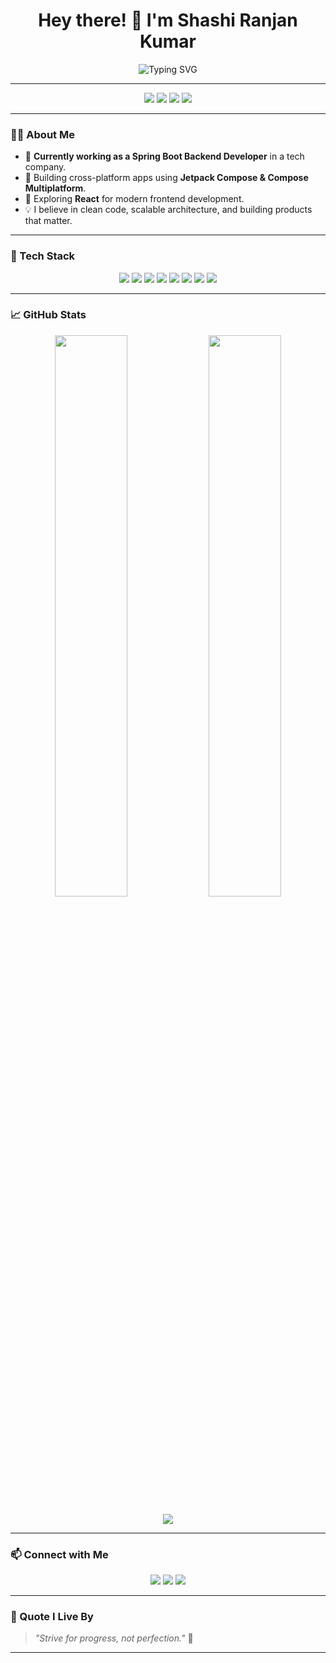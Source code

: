 <!-- ShashiRanjanKumar/README.md -->

<h1 align="center">Hey there! 👋 I'm Shashi Ranjan Kumar</h1>

<p align="center">
  <img src="https://readme-typing-svg.demolab.com/?lines=Mobile+App+Developer+(Android+%26+iOS);Spring+Boot+Backend+Developer;React+Frontend+Learner;Always+Learning+New+Things!&center=true&width=500&height=45" alt="Typing SVG" />
</p>

---

<p align="center">
  <img src="https://img.shields.io/badge/-Android%20Developer-3DDC84?style=for-the-badge&logo=android&logoColor=white" />
  <img src="https://img.shields.io/badge/-iOS%20Developer-000000?style=for-the-badge&logo=apple&logoColor=white" />
  <img src="https://img.shields.io/badge/-Spring%20Boot%20Backend-6DB33F?style=for-the-badge&logo=spring-boot&logoColor=white" />
  <img src="https://img.shields.io/badge/-React%20Learner-61DAFB?style=for-the-badge&logo=react&logoColor=black" />
</p>

---

### 🧑‍💻 About Me

- 💼 **Currently working as a Spring Boot Backend Developer** in a tech company.
- 📱 Building cross-platform apps using **Jetpack Compose & Compose Multiplatform**.
- 🌱 Exploring **React** for modern frontend development.
- 💡 I believe in clean code, scalable architecture, and building products that matter.

---

### 🧰 Tech Stack

<p align="center">
  <img src="https://img.shields.io/badge/Kotlin-7F52FF?style=for-the-badge&logo=kotlin&logoColor=white" />
  <img src="https://img.shields.io/badge/Java-007396?style=for-the-badge&logo=java&logoColor=white" />
  <img src="https://img.shields.io/badge/Spring%20Boot-6DB33F?style=for-the-badge&logo=spring-boot&logoColor=white" />
  <img src="https://img.shields.io/badge/Jetpack%20Compose-4285F4?style=for-the-badge&logo=android&logoColor=white" />
  <img src="https://img.shields.io/badge/Compose%20Multiplatform-FF6F61?style=for-the-badge&logo=kotlin&logoColor=white" />
  <img src="https://img.shields.io/badge/React-61DAFB?style=for-the-badge&logo=react&logoColor=black" />
  <img src="https://img.shields.io/badge/Firebase-FFCA28?style=for-the-badge&logo=firebase&logoColor=black" />
  <img src="https://img.shields.io/badge/MySQL-4479A1?style=for-the-badge&logo=mysql&logoColor=white" />
</p>

---

### 📈 GitHub Stats

<p align="center">
  <img src="https://github-readme-stats.vercel.app/api?username=Shashi7083r&show_icons=true&theme=tokyonight" width="48%" />
  <img src="https://github-readme-streak-stats.herokuapp.com/?user=Shashi7083&theme=tokyonight" width="48%" />
</p>

<p align="center">
  <img src="https://github-readme-activity-graph.vercel.app/graph?username=Shashi7083&theme=tokyo-night" />
</p>

---

### 📫 Connect with Me

<p align="center">
  <a href="mailto:shashikr12047@gmail.com"><img src="https://img.shields.io/badge/Gmail-D14836?style=for-the-badge&logo=gmail&logoColor=white" /></a>
  <a href="https://www.linkedin.com/in/s-r-k/"><img src="https://img.shields.io/badge/LinkedIn-0077B5?style=for-the-badge&logo=linkedin&logoColor=white" /></a>
  <a href="https://github.com/Shashi7083/Shashi7083"><img src="https://img.shields.io/badge/GitHub-181717?style=for-the-badge&logo=github&logoColor=white" /></a>
  </a>
</p>

---

### 🌟 Quote I Live By

> _"Strive for progress, not perfection."_ 🚀

---

